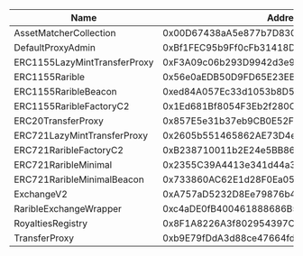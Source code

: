  Name | Address | Url 
 --- | --- | ---
 AssetMatcherCollection | 0x00D67438aA5e877b7D8308919776DB643727813B | https://sepolia.etherscan.io/address/0x00D67438aA5e877b7D8308919776DB643727813B 
 DefaultProxyAdmin | 0xBf1FEC95b9Ff0cFb31418DF626017eFf61457D14 | https://sepolia.etherscan.io/address/0xBf1FEC95b9Ff0cFb31418DF626017eFf61457D14 
 ERC1155LazyMintTransferProxy | 0xF3A09c06b293D9942d3e9e10C48e09d1A623Ee39 | https://sepolia.etherscan.io/address/0xF3A09c06b293D9942d3e9e10C48e09d1A623Ee39 
 ERC1155Rarible | 0x56e0aEDB50D9FD65E23EB8DfE8AE98A8e3BD54A3 | https://sepolia.etherscan.io/address/0x56e0aEDB50D9FD65E23EB8DfE8AE98A8e3BD54A3 
 ERC1155RaribleBeacon | 0xed84A057Ec33d1053b8D541ABd042cE1e84aF44b | https://sepolia.etherscan.io/address/0xed84A057Ec33d1053b8D541ABd042cE1e84aF44b 
 ERC1155RaribleFactoryC2 | 0x1Ed681Bf8054F3Eb2f280CC8AF407aC9D8136F9f | https://sepolia.etherscan.io/address/0x1Ed681Bf8054F3Eb2f280CC8AF407aC9D8136F9f 
 ERC20TransferProxy | 0x857E5e31b37eb9CB0E52Fe4961e2f8110c9a24C8 | https://sepolia.etherscan.io/address/0x857E5e31b37eb9CB0E52Fe4961e2f8110c9a24C8 
 ERC721LazyMintTransferProxy | 0x2605b551465862AE73D4e4196bf13c4cb8502fB6 | https://sepolia.etherscan.io/address/0x2605b551465862AE73D4e4196bf13c4cb8502fB6 
 ERC721RaribleFactoryC2 | 0xB238710011b2E24e5BB86A0C1e98bac8b38A5f31 | https://sepolia.etherscan.io/address/0xB238710011b2E24e5BB86A0C1e98bac8b38A5f31 
 ERC721RaribleMinimal | 0x2355C39A4413e341d44a338261fbb4474345d86E | https://sepolia.etherscan.io/address/0x2355C39A4413e341d44a338261fbb4474345d86E 
 ERC721RaribleMinimalBeacon | 0x733860AC62E1d28F0Ea053a37B5681c8A34D1959 | https://sepolia.etherscan.io/address/0x733860AC62E1d28F0Ea053a37B5681c8A34D1959 
 ExchangeV2 | 0xA757aD5232D8Ee79876b4baA4cD433c713a66610 | https://sepolia.etherscan.io/address/0xA757aD5232D8Ee79876b4baA4cD433c713a66610 
 RaribleExchangeWrapper | 0xc4aDE0fB400461888686B5302030DFc5ccbcd203 | https://sepolia.etherscan.io/address/0xc4aDE0fB400461888686B5302030DFc5ccbcd203 
 RoyaltiesRegistry | 0x8F1A8226A3f802954397C966d5D221235b093247 | https://sepolia.etherscan.io/address/0x8F1A8226A3f802954397C966d5D221235b093247 
 TransferProxy | 0xb9E79fDdA3d88ce47664fd4341Ef4EC4C53246c5 | https://sepolia.etherscan.io/address/0xb9E79fDdA3d88ce47664fd4341Ef4EC4C53246c5 
